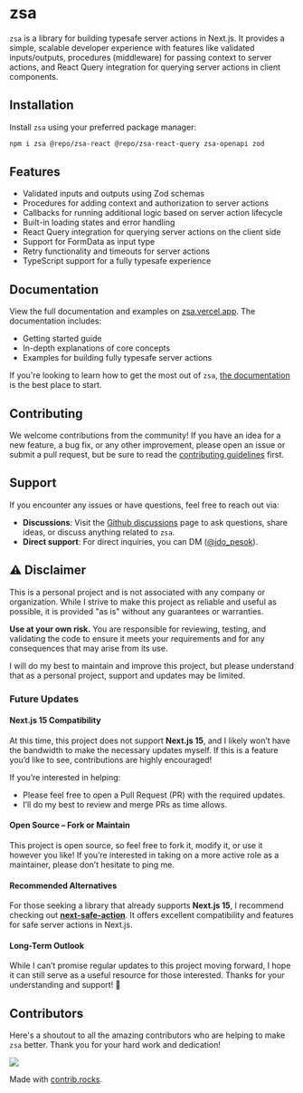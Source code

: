 # zsa

`zsa` is a library for building typesafe server actions in Next.js. It provides a simple, scalable developer experience with features like validated inputs/outputs, procedures (middleware) for passing context to server actions, and React Query integration for querying server actions in client components.

## Installation

Install `zsa` using your preferred package manager:

```bash
npm i zsa @repo/zsa-react @repo/zsa-react-query zsa-openapi zod
```

## Features

- Validated inputs and outputs using Zod schemas
- Procedures for adding context and authorization to server actions
- Callbacks for running additional logic based on server action lifecycle
- Built-in loading states and error handling
- React Query integration for querying server actions on the client side
- Support for FormData as input type
- Retry functionality and timeouts for server actions
- TypeScript support for a fully typesafe experience

## Documentation

View the full documentation and examples on [zsa.vercel.app](https://zsa.vercel.app/docs/introduction). The documentation includes:

- Getting started guide
- In-depth explanations of core concepts
- Examples for building fully typesafe server actions

If you're looking to learn how to get the most out of `zsa`, [the documentation](https://zsa.vercel.app/docs/introduction) is the best place to start.

## Contributing

We welcome contributions from the community! If you have an idea for a new feature, a bug fix, or any other improvement, please open an issue or submit a pull request, but be sure to read the [contributing guidelines](https://github.com/IdoPesok/zsa/blob/main/CONTRIBUTING.md) first.

## Support

If you encounter any issues or have questions, feel free to reach out via:

- **Discussions**: Visit the [Github discussions](https://github.com/IdoPesok/zsa/discussions) page to ask questions, share ideas, or discuss anything related to `zsa`.
- **Direct support**: For direct inquiries, you can DM ([@ido_pesok](https://twitter.com/ido_pesok)).

## ⚠️ Disclaimer

This is a personal project and is not associated with any company or organization. While I strive to make this project as reliable and useful as possible, it is provided "as is" without any guarantees or warranties.

**Use at your own risk.** You are responsible for reviewing, testing, and validating the code to ensure it meets your requirements and for any consequences that may arise from its use.

I will do my best to maintain and improve this project, but please understand that as a personal project, support and updates may be limited.

### Future Updates

#### Next.js 15 Compatibility
At this time, this project does not support **Next.js 15**, and I likely won’t have the bandwidth to make the necessary updates myself. If this is a feature you’d like to see, contributions are highly encouraged! 

If you’re interested in helping:
- Please feel free to open a Pull Request (PR) with the required updates.
- I’ll do my best to review and merge PRs as time allows.

#### Open Source – Fork or Maintain
This project is open source, so feel free to fork it, modify it, or use it however you like! If you’re interested in taking on a more active role as a maintainer, please don’t hesitate to ping me.

#### Recommended Alternatives
For those seeking a library that already supports **Next.js 15**, I recommend checking out [**next-safe-action**](https://next-safe-action.dev/). It offers excellent compatibility and features for safe server actions in Next.js.

#### Long-Term Outlook
While I can’t promise regular updates to this project moving forward, I hope it can still serve as a useful resource for those interested. Thanks for your understanding and support! 🙏

## Contributors

Here's a shoutout to all the amazing contributors who are helping to make `zsa` better. Thank you for your hard work and dedication!

<a href="https://github.com/IdoPesok/zsa/graphs/contributors">
  <img src="https://contrib.rocks/image?repo=IdoPesok/zsa" />
</a>

Made with [contrib.rocks](https://contrib.rocks).
